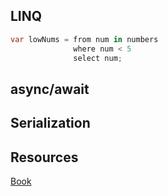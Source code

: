 ## LINQ

```cs
var lowNums = from num in numbers
              where num < 5
              select num;
```

## async/await

## Serialization


## Resources
[Book]()